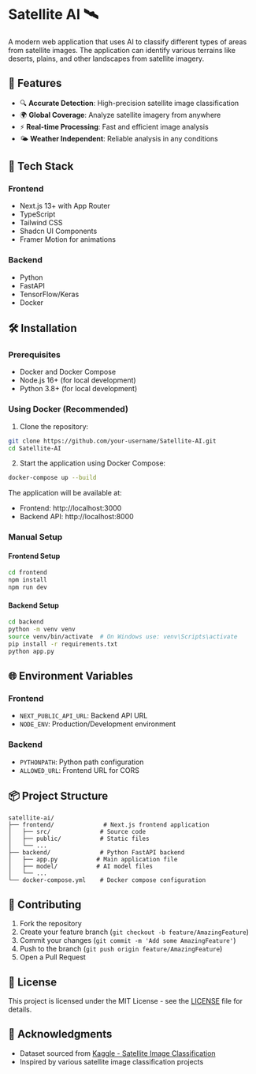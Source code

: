 # Satellite AI 🛰️

A modern web application that uses AI to classify different types of areas from satellite images. The application can identify various terrains like deserts, plains, and other landscapes from satellite imagery.

## 🌟 Features

- 🔍 **Accurate Detection**: High-precision satellite image classification
- 🌍 **Global Coverage**: Analyze satellite imagery from anywhere
- ⚡ **Real-time Processing**: Fast and efficient image analysis
- 🌤️ **Weather Independent**: Reliable analysis in any conditions

## 🚀 Tech Stack

### Frontend
- Next.js 13+ with App Router
- TypeScript
- Tailwind CSS
- Shadcn UI Components
- Framer Motion for animations

### Backend
- Python
- FastAPI
- TensorFlow/Keras
- Docker

## 🛠️ Installation

### Prerequisites
- Docker and Docker Compose
- Node.js 16+ (for local development)
- Python 3.8+ (for local development)

### Using Docker (Recommended)

1. Clone the repository:
```bash
git clone https://github.com/your-username/Satellite-AI.git
cd Satellite-AI
```

2. Start the application using Docker Compose:
```bash
docker-compose up --build
```

The application will be available at:
- Frontend: http://localhost:3000
- Backend API: http://localhost:8000

### Manual Setup

#### Frontend Setup
```bash
cd frontend
npm install
npm run dev
```

#### Backend Setup
```bash
cd backend
python -m venv venv
source venv/bin/activate  # On Windows use: venv\Scripts\activate
pip install -r requirements.txt
python app.py
```

## 🌐 Environment Variables

### Frontend
- `NEXT_PUBLIC_API_URL`: Backend API URL
- `NODE_ENV`: Production/Development environment

### Backend
- `PYTHONPATH`: Python path configuration
- `ALLOWED_URL`: Frontend URL for CORS

## 📦 Project Structure

```
satellite-ai/
├── frontend/              # Next.js frontend application
│   ├── src/              # Source code
│   ├── public/           # Static files
│   └── ...
├── backend/              # Python FastAPI backend
│   ├── app.py           # Main application file
│   ├── model/           # AI model files
│   └── ...
└── docker-compose.yml    # Docker compose configuration
```

## 🤝 Contributing

1. Fork the repository
2. Create your feature branch (`git checkout -b feature/AmazingFeature`)
3. Commit your changes (`git commit -m 'Add some AmazingFeature'`)
4. Push to the branch (`git push origin feature/AmazingFeature`)
5. Open a Pull Request

## 📄 License

This project is licensed under the MIT License - see the [LICENSE](LICENSE) file for details.

## 🙏 Acknowledgments

- Dataset sourced from [Kaggle - Satellite Image Classification](https://www.kaggle.com/datasets/mahmoudreda55/satellite-image-classification)
- Inspired by various satellite image classification projects
